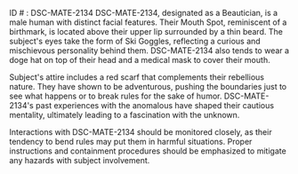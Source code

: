 ID # : DSC-MATE-2134
DSC-MATE-2134, designated as a Beautician, is a male human with distinct facial features. Their Mouth Spot, reminiscent of a birthmark, is located above their upper lip surrounded by a thin beard. The subject's eyes take the form of Ski Goggles, reflecting a curious and mischievous personality behind them. DSC-MATE-2134 also tends to wear a doge hat on top of their head and a medical mask to cover their mouth.

Subject's attire includes a red scarf that complements their rebellious nature. They have shown to be adventurous, pushing the boundaries just to see what happens or to break rules for the sake of humor. DSC-MATE-2134's past experiences with the anomalous have shaped their cautious mentality, ultimately leading to a fascination with the unknown.

Interactions with DSC-MATE-2134 should be monitored closely, as their tendency to bend rules may put them in harmful situations. Proper instructions and containment procedures should be emphasized to mitigate any hazards with subject involvement.